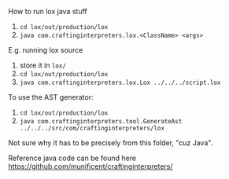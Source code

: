 How to run lox java stuff

1. `cd lox/out/production/lox`
2. `java com.craftinginterpreters.lox.<ClassName> <args>`

E.g. running lox source

1. store it in `lox/`
2. `cd lox/out/production/lox`
2. `java com.craftinginterpreters.lox.Lox ../../../script.lox`


To use the AST generator:


1. `cd lox/out/production/lox`
2. `java com.craftinginterpreters.tool.GenerateAst ../../../src/com/craftinginterpreters/lox`

Not sure why it has to be precisely from this folder, "cuz Java".

Reference java code can be found here https://github.com/munificent/craftinginterpreters/
